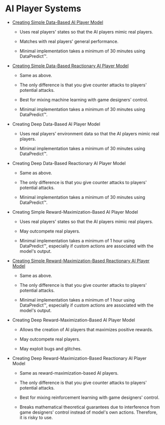 # AI Player Systems

* [Creating Simple Data-Based AI Player Model](AIPlayerSystems/CreatingSimpleDataBasedAIPlayerModel.md)

  * Uses real players' states so that the AI players mimic real players.
 
  * Matches with real players' general performance.

  * Minimal implementation takes a minimum of 30 minutes using DataPredict™.

* [Creating Simple Data-Based Reactionary AI Player Model](AIPlayerSystems/CreatingSimpleDataBasedReactionaryAIPlayerModel.md)

  * Same as above.
 
  * The only difference is that you give counter attacks to players' potential attacks.

  * Best for mixing machine learning with game designers' control.

  * Minimal implementation takes a minimum of 30 minutes using DataPredict™.

* Creating Deep Data-Based AI Player Model

  * Uses real players' environment data so that the AI players mimic real players.

  * Minimal implementation takes a minimum of 30 minutes using DataPredict™.

* Creating Deep Data-Based Reactionary AI Player Model

  * Same as above.

  * The only difference is that you give counter attacks to players' potential attacks.

  * Minimal implementation takes a minimum of 30 minutes using DataPredict™.

* Creating Simple Reward-Maximization-Based AI Player Model

  * Uses real players' states so that the AI players mimic real players.

  * May outcompete real players.

  * Minimal implementation takes a minimum of 1 hour using DataPredict™, especially if custom actions are associated with the model's output.

* [Creating Simple Reward-Maximization-Based Reactionary AI Player Model](AIPlayerSystems/CreatingSimpleRewardMaximizationBasedReactionaryAIPlayerModel.md)

  * Same as above.

  * The only difference is that you give counter attacks to players' potential attacks.

  * Minimal implementation takes a minimum of 1 hour using DataPredict™, especially if custom actions are associated with the model's output.

* Creating Deep Reward-Maximization-Based AI Player Model

  * Allows the creation of AI players that maximizes positive rewards.
 
  * May outcompete real players.

  * May exploit bugs and glitches.

* Creating Deep Reward-Maximization-Based Reactionary AI Player Model

  * Same as reward-maximization-based AI players.
 
  * The only difference is that you give counter attacks to players' potential attacks.

  * Best for mixing reinforcement learning with game designers' control.

  * Breaks mathematical theoretical guarantees due to interference from game designers' control instead of model's own actions. Therefore, it is risky to use.
